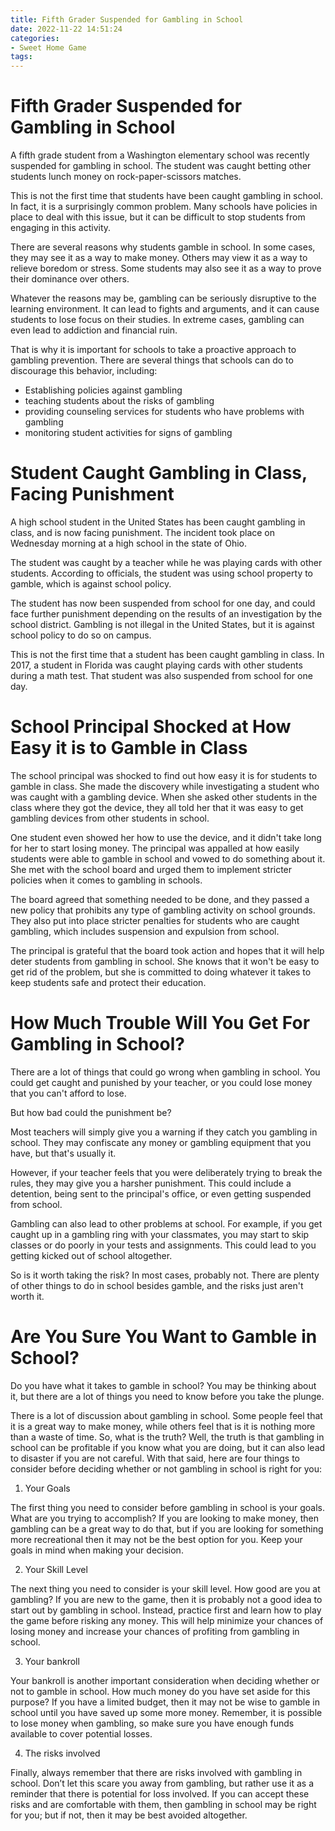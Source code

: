 ```yaml
---
title: Fifth Grader Suspended for Gambling in School
date: 2022-11-22 14:51:24
categories:
- Sweet Home Game
tags:
---
```



#  Fifth Grader Suspended for Gambling in School

A fifth grade student from a Washington elementary school was recently suspended for gambling in school. The student was caught betting other students lunch money on rock-paper-scissors matches.

This is not the first time that students have been caught gambling in school. In fact, it is a surprisingly common problem. Many schools have policies in place to deal with this issue, but it can be difficult to stop students from engaging in this activity.

There are several reasons why students gamble in school. In some cases, they may see it as a way to make money. Others may view it as a way to relieve boredom or stress. Some students may also see it as a way to prove their dominance over others.

Whatever the reasons may be, gambling can be seriously disruptive to the learning environment. It can lead to fights and arguments, and it can cause students to lose focus on their studies. In extreme cases, gambling can even lead to addiction and financial ruin.

That is why it is important for schools to take a proactive approach to gambling prevention. There are several things that schools can do to discourage this behavior, including:

- Establishing policies against gambling
- teaching students about the risks of gambling
- providing counseling services for students who have problems with gambling
- monitoring student activities for signs of gambling

#  Student Caught Gambling in Class, Facing Punishment

A high school student in the United States has been caught gambling in class, and is now facing punishment. The incident took place on Wednesday morning at a high school in the state of Ohio.

The student was caught by a teacher while he was playing cards with other students. According to officials, the student was using school property to gamble, which is against school policy.

The student has now been suspended from school for one day, and could face further punishment depending on the results of an investigation by the school district. Gambling is not illegal in the United States, but it is against school policy to do so on campus.

This is not the first time that a student has been caught gambling in class. In 2017, a student in Florida was caught playing cards with other students during a math test. That student was also suspended from school for one day.

#  School Principal Shocked at How Easy it is to Gamble in Class

The school principal was shocked to find out how easy it is for students to gamble in class. She made the discovery while investigating a student who was caught with a gambling device. When she asked other students in the class where they got the device, they all told her that it was easy to get gambling devices from other students in school.

One student even showed her how to use the device, and it didn't take long for her to start losing money. The principal was appalled at how easily students were able to gamble in school and vowed to do something about it. She met with the school board and urged them to implement stricter policies when it comes to gambling in schools.

The board agreed that something needed to be done, and they passed a new policy that prohibits any type of gambling activity on school grounds. They also put into place stricter penalties for students who are caught gambling, which includes suspension and expulsion from school.

The principal is grateful that the board took action and hopes that it will help deter students from gambling in school. She knows that it won't be easy to get rid of the problem, but she is committed to doing whatever it takes to keep students safe and protect their education.

#  How Much Trouble Will You Get For Gambling in School?

There are a lot of things that could go wrong when gambling in school. You could get caught and punished by your teacher, or you could lose money that you can't afford to lose.

But how bad could the punishment be?

Most teachers will simply give you a warning if they catch you gambling in school. They may confiscate any money or gambling equipment that you have, but that's usually it.

However, if your teacher feels that you were deliberately trying to break the rules, they may give you a harsher punishment. This could include a detention, being sent to the principal's office, or even getting suspended from school.

Gambling can also lead to other problems at school. For example, if you get caught up in a gambling ring with your classmates, you may start to skip classes or do poorly in your tests and assignments. This could lead to you getting kicked out of school altogether.

So is it worth taking the risk? In most cases, probably not. There are plenty of other things to do in school besides gamble, and the risks just aren't worth it.

#  Are You Sure You Want to Gamble in School?

Do you have what it takes to gamble in school? You may be thinking about it, but there are a lot of things you need to know before you take the plunge.

There is a lot of discussion about gambling in school. Some people feel that it is a great way to make money, while others feel that is it is nothing more than a waste of time. So, what is the truth? Well, the truth is that gambling in school can be profitable if you know what you are doing, but it can also lead to disaster if you are not careful. With that said, here are four things to consider before deciding whether or not gambling in school is right for you:

1. Your Goals

The first thing you need to consider before gambling in school is your goals. What are you trying to accomplish? If you are looking to make money, then gambling can be a great way to do that, but if you are looking for something more recreational then it may not be the best option for you. Keep your goals in mind when making your decision.

2. Your Skill Level

The next thing you need to consider is your skill level. How good are you at gambling? If you are new to the game, then it is probably not a good idea to start out by gambling in school. Instead, practice first and learn how to play the game before risking any money. This will help minimize your chances of losing money and increase your chances of profiting from gambling in school.

3. Your bankroll

Your bankroll is another important consideration when deciding whether or not to gamble in school. How much money do you have set aside for this purpose? If you have a limited budget, then it may not be wise to gamble in school until you have saved up some more money. Remember, it is possible to lose money when gambling, so make sure you have enough funds available to cover potential losses.

4. The risks involved

Finally, always remember that there are risks involved with gambling in school. Don’t let this scare you away from gambling, but rather use it as a reminder that there is potential for loss involved. If you can accept these risks and are comfortable with them, then gambling in school may be right for you; but if not, then it may be best avoided altogether.